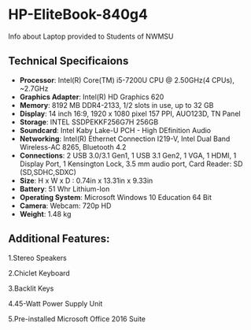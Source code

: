 # **HP-EliteBook-840g4**

Info about Laptop provided to Students of NWMSU

## **Technical Specificaions**

* **Processor**: Intel(R) Core(TM) i5-7200U CPU @ 2.50GHz(4 CPUs), ~2.7GHz
* **Graphics Adapter**: Intel(R) HD Graphics 620
* **Memory**: 8192 MB DDR4-2133, 1/2 slots in use, up to 32 GB
* **Display**: 14 inch 16:9, 1920 x 1080 pixel 157 PPI, AUO123D, TN Panel
* **Storage**: INTEL SSDPEKKF256G7H 256GB
* **Soundcard**: Intel Kaby Lake-U PCH - High DEfinition Audio
* **Networking**: Intel(R) Ethernet Connection I219-V, Intel Dual Band Wireless-AC 8265, Bluetooth 4.2
* **Connections**: 2 USB 3.0/3.1 Gen1, 1 USB 3.1 Gen2, 1 VGA, 1 HDMI, 1 Display Port, 1 Kensington Lock, 3.5 mm audio port, Card Reader: SD (SD,SDHC,SDXC)
* **Size**: H x W x D : 0.74in x 13.31in x 9.33in
* **Battery**: 51 Whr Lithium-Ion
* **Operating System**: Microsoft Windows 10 Education 64 Bit
* **Camera**: Webcam: 720p HD
* **Weight**: 1.48 kg

## **Additional Features:**
1.Stereo Speakers

2.Chiclet Keyboard

3.Backlit Keys

4.45-Watt Power Supply Unit

5.Pre-installed Microsoft Office 2016 Suite
